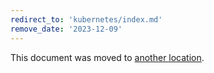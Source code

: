 ```yaml
---
redirect_to: 'kubernetes/index.md'
remove_date: '2023-12-09'
---
```


This document was moved to [another location](../executors/kubernetes/index.md).

<!-- This redirect file can be deleted after <YYYY-MM-DD>. -->
<!-- Redirects that point to other docs in the same project expire in three months. -->
<!-- Redirects that point to docs in a different project or site (for example, link is not relative and starts with `https:`) expire in one year. -->
<!-- Before deletion, see: https://docs.gitlab.com/ee/development/documentation/redirects.html -->
